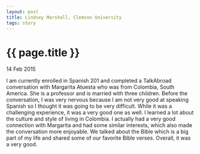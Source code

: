 ```yaml
---
layout: post
title: Lindsey Marshall, Clemson University
tags: story
---
```


# {{ page.title }}

 14 Feb 2015

I am currently enrolled in Spanish 201 and completed a TalkAbroad conversation with Margarita Atuesta who was from Colombia, South America. She is a professor and is married with three children. Before the conversation, I was very nervous because I am not very good at speaking Spanish so I thought it was going to be very difficult. While it was a challenging experience, it was a very good one as well. I learned a lot about the culture and style of living in Colombia. I actually had a very good connection with Margarita and had some similar interests, which also made the conversation more enjoyable. We talked about the Bible which is a big part of my life and shared some of our favorite Bible verses. Overall, it was a very good.
